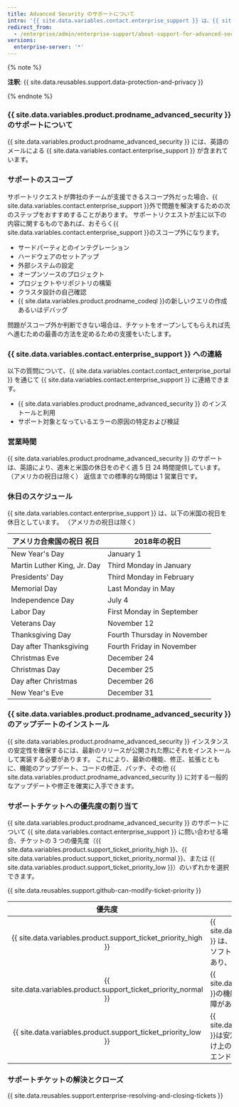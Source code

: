 ```yaml
---
title: Advanced Security のサポートについて
intro: '{{ site.data.variables.contact.enterprise_support }} は、{{ site.data.variables.product.prodname_advanced_security }} を使う際に生じた問題のトラブルシューティングを支援します。'
redirect_from:
  - /enterprise/admin/enterprise-support/about-support-for-advanced-security
versions:
  enterprise-server: '*'
---
```


{% note %}

**注釈**: {{ site.data.reusables.support.data-protection-and-privacy }}

{% endnote %}

### {{ site.data.variables.product.prodname_advanced_security }} のサポートについて

{{ site.data.variables.product.prodname_advanced_security }} には、英語のメールによる {{ site.data.variables.contact.enterprise_support }} が含まれています。

### サポートのスコープ

サポートリクエストが弊社のチームが支援できるスコープ外だった場合、{{ site.data.variables.contact.enterprise_support }}外で問題を解決するための次のステップをおすすめすることがあります。 サポートリクエストが主に以下の内容に関するものであれば、おそらく{{ site.data.variables.contact.enterprise_support }}のスコープ外になります。
- サードパーティとのインテグレーション
- ハードウェアのセットアップ
- 外部システムの設定
- オープンソースのプロジェクト
- プロジェクトやリポジトリの構築
- クラスタ設計の自己確認
- {{ site.data.variables.product.prodname_codeql }}の新しいクエリの作成あるいはデバッグ

問題がスコープ外か判断できない場合は、チケットをオープンしてもらえれば先へ進むための最善の方法を定めるための支援をいたします。

### {{ site.data.variables.contact.enterprise_support }} への連絡

以下の質問について、{{ site.data.variables.contact.contact_enterprise_portal }} を通じて {{ site.data.variables.contact.enterprise_support }} に連絡できます。
- {{ site.data.variables.product.prodname_advanced_security }} のインストールと利用
- サポート対象となっているエラーの原因の特定および検証

### 営業時間

{{ site.data.variables.product.prodname_advanced_security }} のサポートは、英語により、週末と米国の休日をのぞく週 5 日 24 時間提供しています。 （アメリカの祝日は除く） 返信までの標準的な時間は 1 営業日です。

### 休日のスケジュール

{{ site.data.variables.contact.enterprise_support }} は、以下の米国の祝日を休日としています。 （アメリカの祝日は除く）

| アメリカ合衆国の祝日 祝日               | 2018年の祝日                    |
| --------------------------- | --------------------------- |
| New Year's Day              | January 1                   |
| Martin Luther King, Jr. Day | Third Monday in January     |
| Presidents' Day             | Third Monday in February    |
| Memorial Day                | Last Monday in May          |
| Independence Day            | July 4                      |
| Labor Day                   | First Monday in September   |
| Veterans Day                | November 12                 |
| Thanksgiving Day            | Fourth Thursday in November |
| Day after Thanksgiving      | Fourth Friday in November   |
| Christmas Eve               | December 24                 |
| Christmas Day               | December 25                 |
| Day after Christmas         | December 26                 |
| New Year's Eve              | December 31                 |

### {{ site.data.variables.product.prodname_advanced_security }} のアップデートのインストール

{{ site.data.variables.product.prodname_advanced_security }} インスタンスの安定性を確保するには、最新のリリースが公開された際にそれをインストールして実装する必要があります。 これにより、最新の機能、修正、拡張とともに、機能のアップデート、コードの修正、パッチ、その他 {{ site.data.variables.product.prodname_advanced_security }} に対する一般的なアップデートや修正を確実に入手できます。

### サポートチケットへの優先度の割り当て

{{ site.data.variables.product.prodname_advanced_security }} のサポートについて {{ site.data.variables.contact.enterprise_support }} に問い合わせる場合、チケットの 3 つの優先度（{{ site.data.variables.product.support_ticket_priority_high }}、{{ site.data.variables.product.support_ticket_priority_normal }}、または {{ site.data.variables.product.support_ticket_priority_low }}）のいずれかを選択できます。

{{ site.data.reusables.support.github-can-modify-ticket-priority }}

|                                優先度                                 | 説明                                                                                                                               |
|:------------------------------------------------------------------:| -------------------------------------------------------------------------------------------------------------------------------- |
|  {{ site.data.variables.product.support_ticket_priority_high }}  | {{ site.data.variables.product.prodname_advanced_security }} は、機能しない、停止している、またはエンドユーザがソフトウェアの利用を合理的に継続できないほどの影響があり、回避策がないものです。 |
| {{ site.data.variables.product.support_ticket_priority_normal }} | {{ site.data.variables.product.prodname_advanced_security }}の機能が不安定であり、エンドユーザの利用や生産性に支障があります。                                  |
|  {{ site.data.variables.product.support_ticket_priority_low }}   | {{ site.data.variables.product.prodname_advanced_security }}は安定して動作していますが、ドキュメントの更新、見かけ上の欠陥、拡張といったソフトウェア上の軽微な変更をエンドユーザが求めています。 |

### サポートチケットの解決とクローズ

{{ site.data.reusables.support.enterprise-resolving-and-closing-tickets }}
